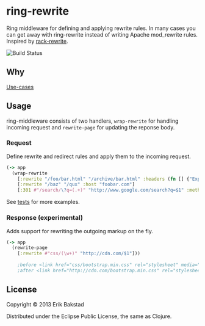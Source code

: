 # ring-rewrite

Ring middleware for defining and applying rewrite rules. In many cases you can get away with ring-rewrite instead of writing Apache mod_rewrite rules. Inspired by [rack-rewrite](https://github.com/jtrupiano/rack-rewrite).

![Build Status](https://travis-ci.org/ebaxt/ring-rewrite.png)

## Why

[Use-cases](https://github.com/jtrupiano/rack-rewrite#use-cases)

## Usage

ring-middleware consists of two handlers, `wrap-rewrite` for handling incoming request and `rewrite-page` for updating the reponse body.

### Request

Define rewrite and redirect rules and apply them to the incoming request.

```clojure
(-> app
  (wrap-rewrite
    [:rewrite "/foo/bar.html" "/archive/bar.html" :headers (fn [] {"Expires" (str (java.util.Date.))})]
    [:rewrite "/baz" "/qux" :host "foobar.com"]
    [:301 #"/search/\?q=(.+)" "http://www.google.com/search?q=$1" :method :get}])
```

See [tests](https://github.com/ebaxt/ring-rewrite/blob/master/test/com/ebaxt/ring_rewrite_test.clj) for more examples.

### Response (experimental)

Adds support for rewriting the outgoing markup on the fly.

```clojure
(-> app
  (rewrite-page 
    [:rewrite #"css/(\w+)" "http://cdn.com/$1"]))
    
    ;before <link href="css/bootstrap.min.css" rel="stylesheet" media="screen">
    ;after <link href="http://cdn.com/bootstrap.min.css" rel="stylesheet" media="screen">
```

## License

Copyright © 2013 Erik Bakstad

Distributed under the Eclipse Public License, the same as Clojure.
